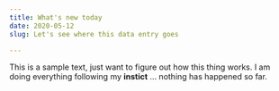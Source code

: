 ```yaml
---
title: What's new today
date: 2020-05-12
slug: Let's see where this data entry goes

---
```

This is a sample text, just want to figure out how this thing works. I am doing everything following my **instict** ... nothing has happened so far.